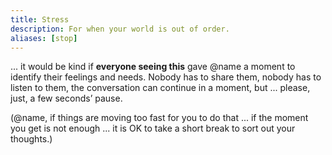 ```yaml
---
title: Stress
description: For when your world is out of order.
aliases: [stop]
---
```


... it would be kind if **everyone seeing this** gave @name a moment to identify their feelings and needs. Nobody has to share them, nobody has to listen to them, the conversation can continue in a moment, but ... please, just, a few seconds’ pause.

(@name, if things are moving too fast for you to do that ... if the moment you get is not enough ... it is OK to take a short break to sort out your thoughts.)